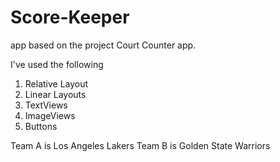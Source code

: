# Score-Keeper
app based on the project Court Counter app.

I've used the following
1. Relative Layout
2. Linear Layouts
3. TextViews
4. ImageViews
5. Buttons

Team A is Los Angeles Lakers
Team B is Golden State Warriors
